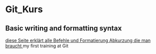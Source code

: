 # Git_Kurs
## Basic writing and formatting syntax
[diese Seite erklärt alle Befehle und Formatierung Abkurzung die man braucht ](https://docs.github.com/de/get-started/writing-on-github/getting-started-with-writing-and-formatting-on-github/basic-writing-and-formatting-syntax)
my first training at Git
